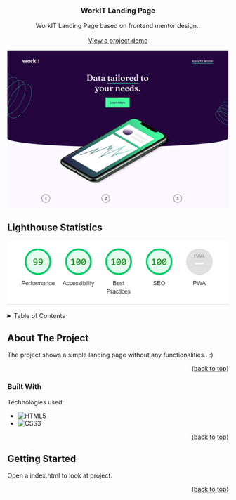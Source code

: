 <p id="readme-top"></p>
<div align="center">
  <h3 align="center">WorkIT Landing Page</h3>

  <p align="center">
     WorkIT Landing Page based on frontend mentor design..
    <br />
    <br />
    <a href="https://work-it-landing-page.vercel.app/">View a project demo</a>
  </p>

![My Image](images/preview.png)

</div>

## Lighthouse Statistics

![My Image](images/lighthouse.png)

<!-- TABLE OF CONTENTS -->
<details>
  <summary>Table of Contents</summary>
  <ol>
    <li>
      <a href="#about-the-project">About The Project</a>
      <ul>
        <li><a href="#built-with">Built With</a></li>
      </ul>
    </li>
    <li>
      <a href="#getting-started">Getting Started</a>
      <ul>
        <li><a href="#installation">Installation</a></li>
      </ul>
    </li>
  </ol>
</details>

<!-- ABOUT THE PROJECT -->

## About The Project

The project shows a simple landing page without any functionalities.. :)

<p align="right">(<a href="#readme-top">back to top</a>)</p>

### Built With

Technologies used:

- ![HTML5](https://img.shields.io/badge/html5-%23E34F26.svg?style=for-the-badge&logo=html5&logoColor=white)
- ![CSS3](https://img.shields.io/badge/css3-%231572B6.svg?style=for-the-badge&logo=css3&logoColor=white)

<p align="right">(<a href="#readme-top">back to top</a>)</p>

<!-- GETTING STARTED -->

## Getting Started

Open a index.html to look at project.

<p align="right">(<a href="#readme-top">back to top</a>)</p>
